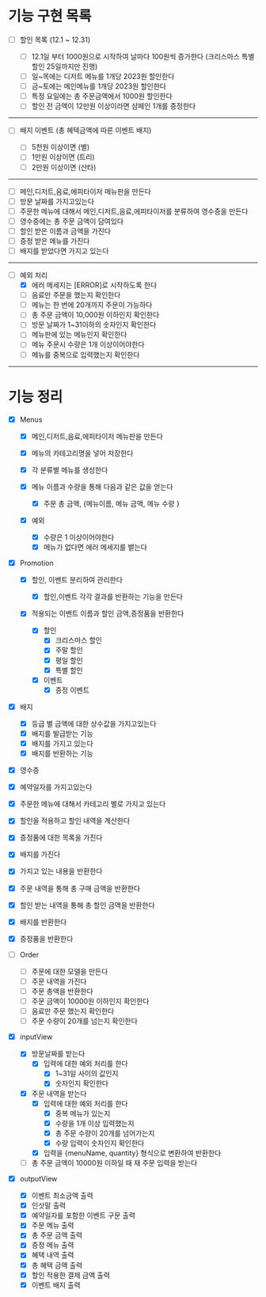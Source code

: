 # 기능 구현 목록

- [ ] 할인 목록 (12.1 ~ 12.31)

  - [ ] 12.1일 부터 1000원으로 시작하여 날마다 100원씩 증가한다 (크리스마스 특별 할인 25일까지만 진행)
  - [ ] 일~목에는 디저트 메뉴를 1개당 2023원 할인한다
  - [ ] 금~토에는 메인메뉴를 1개당 2023원 할인한다
  - [ ] 특정 요일에는 총 주문금액에서 1000원 할인한다
  - [ ] 할인 전 금액이 12만원 이상이라면 샴페인 1개를 증정한다

---

- [ ] 배지 이벤트 (총 혜텍금액에 따른 이벤트 배지)

  - [ ] 5천원 이상이면 (별)
  - [ ] 1만원 이상이면 (트리)
  - [ ] 2만원 이상이면 (산타)

---

- [ ] 메인,디저트,음료,에피타이저 메뉴판을 만든다
- [ ] 방문 날짜를 가지고있는다
- [ ] 주문한 메뉴에 대해서 메인,디저트,음료,에피타이저를 분류하여 영수증을 만든다
- [ ] 영수증에는 총 주문 금액이 담여있다
- [ ] 할인 받은 이름과 금액을 가진다
- [ ] 증정 받은 메뉴를 가진다
- [ ] 배지를 받았다면 가지고 있는다

---

- [ ] 예외 처리
  - [x] 에러 메세지는 [ERROR]로 시작하도록 한다
  - [ ] 음료만 주문을 했는지 확인한다
  - [ ] 메뉴는 한 번에 20개까지 주문이 가능하다
  - [ ] 총 주문 금액이 10,000원 이하인지 확인한다
  - [ ] 방문 날짜가 1~31이하의 숫자인지 확인한다
  - [ ] 메뉴판에 있는 메뉴인지 확인한다
  - [ ] 메뉴 주문시 수량은 1개 이상이어야한다
  - [ ] 메뉴를 중복으로 입력했는지 확인한다

---

# 기능 정리

- [x] Menus

  - [x] 메인,디저트,음료,에피타이저 메뉴판을 만든다
  - [x] 메뉴의 카테고리명을 넣어 저장한다
  - [x] 각 분류별 메뉴를 생성한다
  - [x] 메뉴 이름과 수량을 통해 다음과 같은 값을 얻는다

    - [x] 주문 총 금액, {메뉴이름, 메뉴 금액, 메뉴 수량 }

  - [x] 예외
    - [x] 수량은 1 이상이어야한다
    - [x] 메뉴가 없다면 에러 메세지를 뱉는다

- [x] Promotion

  - [x] 할인, 이벤트 분리하여 관리한다
    - [x] 할인,이벤트 각각 결과를 반환하는 기능을 만든다
  - [x] 적용되는 이벤트 이름과 할인 금액,증정품을 반환한다

    - [x] 할인
      - [x] 크리스마스 할인
      - [x] 주말 할인
      - [x] 평일 할인
      - [x] 특별 할인
    - [x] 이벤트
      - [x] 증정 이벤트

- [x] 배지

  - [x] 등급 별 금액에 대한 상수값을 가지고있는다
  - [x] 배지를 발급받는 기능
  - [x] 배지를 가지고 있는다
  - [x] 배지를 반환하는 기능

- [x] 영수증

- [x] 예약일자를 가지고있는다
- [x] 주문한 메뉴에 대해서 카테고리 별로 가지고 있는다
- [x] 할인을 적용하고 할인 내역을 계산한다
- [x] 증정품에 대한 목록을 가진다
- [x] 배지를 가진다
- [x] 가지고 있는 내용을 반환한다
- [x] 주문 내역을 통해 총 구매 금액을 반환한다
- [x] 할인 받는 내역을 통해 총 할인 금액을 반환한다
- [x] 배지를 반환한다
- [x] 증정품을 반환한다

- [ ] Order

  - [ ] 주문에 대한 모델을 만든다
  - [ ] 주문 내역을 가진다
  - [ ] 주문 총액을 반환한다
  - [ ] 주문 금액이 10000원 이하인지 확인한다
  - [ ] 음료만 주문 했는지 확인한다
  - [ ] 주문 수량이 20개를 넘는지 확인한다

- [x] inputView

  - [x] 방문날짜를 받는다
    - [x] 입력에 대한 예외 처리를 한다
      - [x] 1~31일 사이의 값인지
      - [x] 숫자인지 확인한다
  - [x] 주문 내역을 받는다
    - [x] 입력에 대한 예외 처리를 한다
      - [x] 중복 메뉴가 있는지
      - [x] 수량을 1개 이상 입력했는지
      - [x] 총 주문 수량이 20개를 넘어가는지
      - [x] 수량 입력이 숫자인지 확인한다
    - [x] 입력을 {menuName, quantity} 형식으로 변환하여 반환한다
  - [ ] 총 주문 금액이 10000원 이하일 때 재 주문 입력을 받는다

- [x] outputView
  - [x] 이벤트 최소금액 출력
  - [x] 인삿말 출력
  - [x] 예약일자를 포함한 이벤트 구문 출력
  - [x] 주문 메뉴 출력
  - [x] 총 주문 금액 출력
  - [x] 증정 메뉴 출력
  - [x] 혜택 내역 출력
  - [x] 총 혜택 금액 출력
  - [x] 할인 적용한 결제 금액 출력
  - [x] 이벤트 배지 출력
